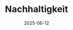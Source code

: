 ---
title: "Nachhaltigkeit"
date: 2025-06-12
draft: false
description: "Nachhaltigkeit."
summary: "Nachhaltigkeit."
tags: ["OER", "Lehrmaterial", "Wissenschaft"]
categories: ["OER"]
---
